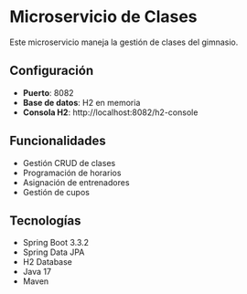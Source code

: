 # Microservicio de Clases

Este microservicio maneja la gestión de clases del gimnasio.

## Configuración

- **Puerto**: 8082
- **Base de datos**: H2 en memoria
- **Consola H2**: http://localhost:8082/h2-console

## Funcionalidades

- Gestión CRUD de clases
- Programación de horarios
- Asignación de entrenadores
- Gestión de cupos

## Tecnologías

- Spring Boot 3.3.2
- Spring Data JPA
- H2 Database
- Java 17
- Maven
